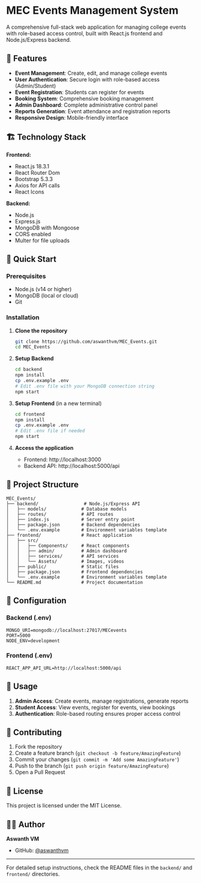 # MEC Events Management System

A comprehensive full-stack web application for managing college events with role-based access control, built with React.js frontend and Node.js/Express backend.

## 🌟 Features

- **Event Management**: Create, edit, and manage college events
- **User Authentication**: Secure login with role-based access (Admin/Student)
- **Event Registration**: Students can register for events
- **Booking System**: Comprehensive booking management
- **Admin Dashboard**: Complete administrative control panel
- **Reports Generation**: Event attendance and registration reports
- **Responsive Design**: Mobile-friendly interface

## 🏗️ Technology Stack

**Frontend:**
- React.js 18.3.1
- React Router Dom
- Bootstrap 5.3.3
- Axios for API calls
- React Icons

**Backend:**
- Node.js
- Express.js
- MongoDB with Mongoose
- CORS enabled
- Multer for file uploads

## 🚀 Quick Start

### Prerequisites
- Node.js (v14 or higher)
- MongoDB (local or cloud)
- Git

### Installation

1. **Clone the repository**
   ```bash
   git clone https://github.com/aswanthvm/MEC_Events.git
   cd MEC_Events
   ```

2. **Setup Backend**
   ```bash
   cd backend
   npm install
   cp .env.example .env
   # Edit .env file with your MongoDB connection string
   npm start
   ```

3. **Setup Frontend** (in a new terminal)
   ```bash
   cd frontend
   npm install
   cp .env.example .env
   # Edit .env file if needed
   npm start
   ```

4. **Access the application**
   - Frontend: http://localhost:3000
   - Backend API: http://localhost:5000/api

## 📁 Project Structure

```
MEC_Events/
├── backend/                 # Node.js/Express API
│   ├── models/             # Database models
│   ├── routes/             # API routes
│   ├── index.js            # Server entry point
│   ├── package.json        # Backend dependencies
│   └── .env.example        # Environment variables template
├── frontend/               # React application
│   ├── src/
│   │   ├── Components/     # React components
│   │   ├── admin/          # Admin dashboard
│   │   ├── services/       # API services
│   │   └── Assets/         # Images, videos
│   ├── public/             # Static files
│   ├── package.json        # Frontend dependencies
│   └── .env.example        # Environment variables template
└── README.md               # Project documentation
```

## 🔧 Configuration

### Backend (.env)
```
MONGO_URI=mongodb://localhost:27017/MECevents
PORT=5000
NODE_ENV=development
```

### Frontend (.env)
```
REACT_APP_API_URL=http://localhost:5000/api
```

## 📱 Usage

1. **Admin Access**: Create events, manage registrations, generate reports
2. **Student Access**: View events, register for events, view bookings
3. **Authentication**: Role-based routing ensures proper access control

## 🤝 Contributing

1. Fork the repository
2. Create a feature branch (`git checkout -b feature/AmazingFeature`)
3. Commit your changes (`git commit -m 'Add some AmazingFeature'`)
4. Push to the branch (`git push origin feature/AmazingFeature`)
5. Open a Pull Request

## 📄 License

This project is licensed under the MIT License.

## 👨‍💻 Author

**Aswanth VM**
- GitHub: [@aswanthvm](https://github.com/aswanthvm)

---

For detailed setup instructions, check the README files in the `backend/` and `frontend/` directories.
